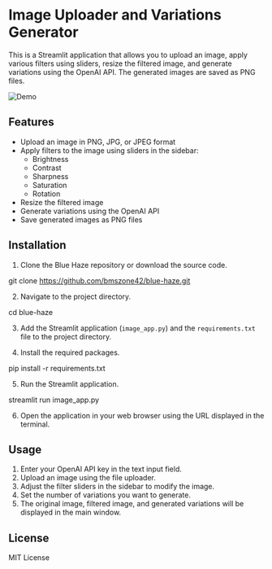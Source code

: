 # Image Uploader and Variations Generator

This is a Streamlit application that allows you to upload an image, apply various filters using sliders, resize the filtered image, and generate variations using the OpenAI API. The generated images are saved as PNG files.

![Demo](demo.png)

## Features

- Upload an image in PNG, JPG, or JPEG format
- Apply filters to the image using sliders in the sidebar:
  - Brightness
  - Contrast
  - Sharpness
  - Saturation
  - Rotation
- Resize the filtered image
- Generate variations using the OpenAI API
- Save generated images as PNG files

## Installation

1. Clone the Blue Haze repository or download the source code.

git clone https://github.com/bmszone42/blue-haze.git


2. Navigate to the project directory.

cd blue-haze


3. Add the Streamlit application (`image_app.py`) and the `requirements.txt` file to the project directory.

4. Install the required packages.

pip install -r requirements.txt

5. Run the Streamlit application.

streamlit run image_app.py


6. Open the application in your web browser using the URL displayed in the terminal.

## Usage

1. Enter your OpenAI API key in the text input field.
2. Upload an image using the file uploader.
3. Adjust the filter sliders in the sidebar to modify the image.
4. Set the number of variations you want to generate.
5. The original image, filtered image, and generated variations will be displayed in the main window.

## License

MIT License
